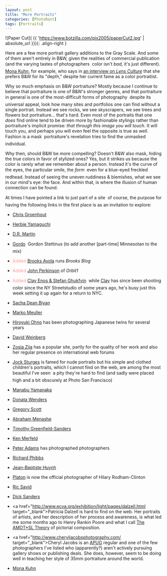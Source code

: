 ```yaml
---
layout: post
title: "More Portraits"
categories: [PhotoRant]
tags: [Portraits]
---
```

![Paper Cut]( {{ 'https://www.botzilla.com/pix2005/paperCut2.jpg' | absolute_url }}){: .align-right }

Here are a few more portrait gallery additions to the Gray Scale. And some of them aren't entirely in B&amp;W, given the realities of commercial publication (and the varying tastes of photographers &#151; color isn't <i>bad,</i> it's just different). <a href="http://www.monakuhn.com/">Mona Kuhn,</a> for example, who says in <a href="http://www.lensculture.com/kuhn.html">an interview on <cite>Lens Culture</cite></a> that she prefers B&amp;W for its "depth," despite her current fame as a color portraitist.

Why so much emphasis on B&amp;W portraiture? Mostly because I continue to believe that portraiture is one of B&amp;W's stronger genres, and that portraiture in general is one of the most-difficult forms of photography &#151; despite its universal appeal, look how many sites and portfolios one can find without a single portrait. Instead we see rocks, we see skyscrapers, we see trees and flowers but portraiture... that's hard. Even most of the portraits that one <i>does</i> find online tend to be driven more by fashionable stylings rather than portraiture's implicit promise: <i>that through this image you will touch.</i> It will touch you, and perhaps you will even feel the opposite is true as well. Fashion is a mask &#151; portraiture's revelation tries to find the unmasked individual.

Why then, should B&amp;W be more compelling? Doesn't B&amp;W also mask, hiding the true colors in favor of stylized ones? Yes, but it strikes us because the color is rarely what we remember about a person. Instead it's the curve of the eyes, the particular smile, the <i>form</i> &#151; even for a blue-eyed freckled redhead. Instead of seeing the uneven ruddiness &amp; blemishes, what we see in our mind's eye: the face. And within that, is where the illusion of human connection can be found.

At times I have pointed a link to just part of a site &#151; of course, the purpose for having the following links in the first place is as an invitation to explore:

<!--more-->

 - <a href="http://www.chrisgroenhout.com/people.html" target="_blank">Chris Groenhout</a>

 - <a href="http://www.herbieyamaguchi.com/" target="_blank">Herbie Yamaguchi</a>

 - <a href="http://www.mnartists.org/artistHome.do?rid=26187" target="_blank">D.R. Martin</a>

 - <a href="http://www.eyecaramba.com/" target="_blank">Gordo</a> &#151; Gordon Stettinus (to add another [part-time] Minnesotan to the mix)

 - <font color="#FF9999">Added</font> <a href="http://blog.ayola.com/" target="_blank">Brooks Ayola</a> runs <i>Brooks Blog</i>

 - <font color="#FF9999">Added</font> <a href="http://www.orbit1.com/" target="_blank">John Perkinson</a> of <i>Orbit1</i>

 - <font color="#FF9999">Added</font> <a href="http://www.streetstudio.com/" target="_blank">Clay Enos &amp; Stefan Ghukfvin</a> &#151; while <a href="http://www.clayenos.com/" target="_blank">Clay</a> has since been shooting color since the NY Streetstudio of some years ago, he's busy just this week setting it up again for a <a hyref="http://clayenos.blogspot.com/2005/08/streetstudio-new-york-otra-vez_14.html" target="_blank">return to NYC.</a>

 - <a href="http://www.sachabiyan.com/" target="_blank">Sacha Dean Biyan</a>

 - <a href="http://www.dermarko.de/Images.aspx?categoryID=2&pageNumber=1" target="_blank">Marko Meuller</a>

 - <a href="http://www1.odn.ne.jp/photo-ohno/index1.html" target="_blank">Hiroyuki Ohno</a> has been photographing Japanese twins for several years

 - <a href="http://www.daweinberg.com/" target="_blank">David Weinberg</a>

 - <a href="http://www.zija.net/" target="_blank">Zosia Zija</a> has a popular site, partly for the quality of her work and also her regular presence on international web forums

 - <a href="http://www.kochgallery.com/artists/contemporary/Sturges/" target="_blank">Jock Sturges</a> is famed for nude portraits but his simple and clothed children's portraits, which I cannot find on the web, are among the most beautiful I've seen &#151; a pity they're hard to find (and sadly were placed high and a bit obscurely at Photo San Francisco)

 - <a href="http://www.ask.ne.jp/~yamanaka/" target="_blank">Manabu Yamanaka</a>

 - <a href="http://www.donatawenders.com/people-and-places/people-and-places.htm" target="_blank">Donata Wenders</a>

 - <a href="http://www.gregoryscottimages.com/" target="_blank">Gregory Scott</a>

 - <a href="http://www.humanistic-photography.com/gal_lovers/index.htm" target="_blank">Abraham Menashe</a>

 - <a href="http://www.greenfield-sanders.com/" target="_blank">Timothy Greenfield-Sanders</a>

 - <a href="http://www.merfeldcollodion.com/" target="_blank">Ken Merfeld</a>

 - <a href="http://www.peteradams.com/legends/legends.htm" target="_blank">Peter Adams</a> has photographed photographers

 - <a href="http://www.art-dept.com/artists/phibbs/" target="_blank">Richard Phibbs</a>

 - <a href="http://www.mdf.ru/english/exhibitions/regional/huynh_portraits_stilllifes_nn/" target="_blank">Jean-Baptiste Huynh</a>

 - <a href="http://www.platonphoto.com/" target="_blank">Platon</a> is now the official photographer of Hilary Rodham-Clinton

 - <a href="http://www.ricsavid-photo.com" target="_blank">Ric Savid</a>

 - <a href="http://www.dicksanders.com" target="_blank">Dick Sanders</a>

 - <a href="http://www.ecva.org/exhibition/light/pages/dalzell.html target="_blank">Patricia Dalzell</a> is hard to find on the web. Her portraits of artists, and her description of her process and awareness, is what led me some months ago to Henry Rankin Poore and what I call <a href="/blog/archives/000359.html">The AMOT*SL Theory</a> of pictorial composition.

 - <a href="http://www.cheryljacobsphotography.com/ target="_blank">Cheryl Jacobs</a> is an <a href="http://www.apug.org/" target="_blank">APUG</a> regular and one of the few photographers I've listed who (apparently?) aren't actively pursuing gallery shows or publishing deals. She does, however, seem to be doing well in teaching her style of 35mm portraiture around the world.

 - <a href="http://www.monakuhn.com/">Mona Kuhn</a>
